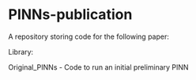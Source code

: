 # PINNs-publication

A repository storing code for the following paper:

Library:

Original_PINNs - Code to run an initial preliminary PINN 

